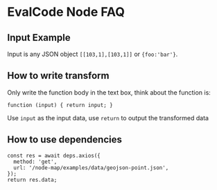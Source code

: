 # EvalCode Node FAQ

## Input Example
      
Input is any JSON object `[[103,1],[103,1]]` or `{foo:'bar'}`.
      
## How to write transform
      
Only write the function body in the text box, think about the function is:

```
function (input) { return input; }
```

Use `input` as the input data, use `return` to output the transformed data

## How to use dependencies

```
const res = await deps.axios({
  method: 'get',
  url: '/node-map/examples/data/geojson-point.json',
});
return res.data;
```